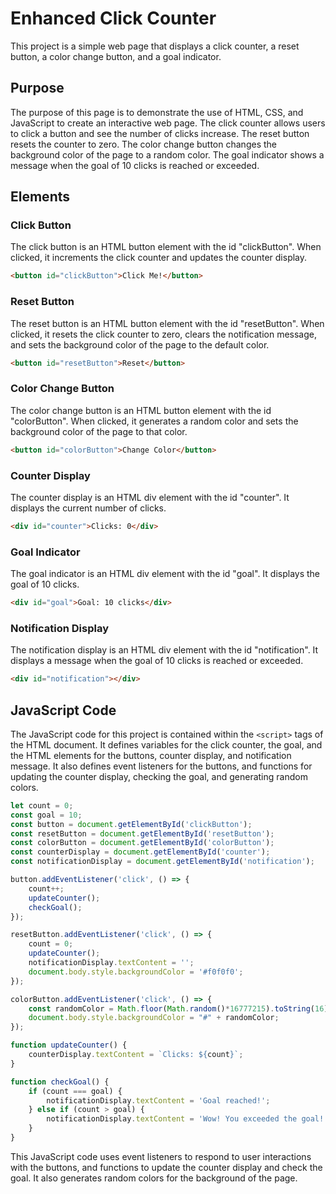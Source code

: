 # Enhanced Click Counter

This project is a simple web page that displays a click counter, a reset button, a color change button, and a goal indicator.

## Purpose

The purpose of this page is to demonstrate the use of HTML, CSS, and JavaScript to create an interactive web page. The click counter allows users to click a button and see the number of clicks increase. The reset button resets the counter to zero. The color change button changes the background color of the page to a random color. The goal indicator shows a message when the goal of 10 clicks is reached or exceeded.

## Elements

### Click Button

The click button is an HTML button element with the id "clickButton". When clicked, it increments the click counter and updates the counter display.

```html
<button id="clickButton">Click Me!</button>
```

### Reset Button

The reset button is an HTML button element with the id "resetButton". When clicked, it resets the click counter to zero, clears the notification message, and sets the background color of the page to the default color.

```html
<button id="resetButton">Reset</button>
```

### Color Change Button

The color change button is an HTML button element with the id "colorButton". When clicked, it generates a random color and sets the background color of the page to that color.

```html
<button id="colorButton">Change Color</button>
```

### Counter Display

The counter display is an HTML div element with the id "counter". It displays the current number of clicks.

```html
<div id="counter">Clicks: 0</div>
```

### Goal Indicator

The goal indicator is an HTML div element with the id "goal". It displays the goal of 10 clicks.

```html
<div id="goal">Goal: 10 clicks</div>
```

### Notification Display

The notification display is an HTML div element with the id "notification". It displays a message when the goal of 10 clicks is reached or exceeded.

```html
<div id="notification"></div>
```

## JavaScript Code

The JavaScript code for this project is contained within the `<script>` tags of the HTML document. It defines variables for the click counter, the goal, and the HTML elements for the buttons, counter display, and notification message. It also defines event listeners for the buttons, and functions for updating the counter display, checking the goal, and generating random colors.

```javascript
let count = 0;
const goal = 10;
const button = document.getElementById('clickButton');
const resetButton = document.getElementById('resetButton');
const colorButton = document.getElementById('colorButton');
const counterDisplay = document.getElementById('counter');
const notificationDisplay = document.getElementById('notification');

button.addEventListener('click', () => {
    count++;
    updateCounter();
    checkGoal();
});

resetButton.addEventListener('click', () => {
    count = 0;
    updateCounter();
    notificationDisplay.textContent = '';
    document.body.style.backgroundColor = '#f0f0f0';
});

colorButton.addEventListener('click', () => {
    const randomColor = Math.floor(Math.random()*16777215).toString(16);
    document.body.style.backgroundColor = "#" + randomColor;
});

function updateCounter() {
    counterDisplay.textContent = `Clicks: ${count}`;
}

function checkGoal() {
    if (count === goal) {
        notificationDisplay.textContent = 'Goal reached!';
    } else if (count > goal) {
        notificationDisplay.textContent = 'Wow! You exceeded the goal!';
    }
}
```

This JavaScript code uses event listeners to respond to user interactions with the buttons, and functions to update the counter display and check the goal. It also generates random colors for the background of the page.